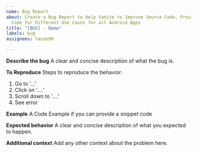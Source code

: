 ```yaml
---
name: Bug Report
about: Create a Bug Report to Help Vanite to Improve Source Code, Providing the Best
  Code for Different Use Cases for all Android Apps
title: "[BUG] - Name"
labels: bug
assignees: Yazan98

---
```


**Describe the bug**
A clear and concise description of what the bug is.

**To Reproduce**
Steps to reproduce the behavior:
1. Go to '...'
2. Click on '....'
3. Scroll down to '....'
4. See error

**Example**
A Code Example if you can provide a snippet code 

**Expected behavior**
A clear and concise description of what you expected to happen.

**Additional context**
Add any other context about the problem here.
